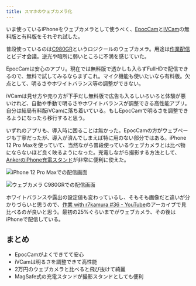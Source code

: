 ```yaml
---
title: スマホのウェブカメラ化
---
```

いま使っているiPhoneをウェブカメラとして使うべく、[EpocCam](https://www.elgato.com/ja/epoccam)と[iVCam](https://www.e2esoft.com/ivcam/)の無料版と有料版をそれぞれ試した。

普段使っているのは[C980GR](https://r7kamura.com/articles/2020-09-23-web-camera)というロジクールのウェブカメラ。用途は[作業配信](https://www.youtube.com/c/r7kamura)とビデオ会議。逆光や暗所に弱いところに不満を感じていた。

EpocCamは安心のアプリ。現在では無料版で透かしも入らずFullHDで配信できるので、無料で試してみるならまずこれ。マイク機能も使いたいなら有料版。欠点として、明るさやホワイトバランス等の調整ができない。

iVCamは見せ方や売り方が下手だし無料版で広告も入るしいろいろと体験が悪いけれど、自動や手動で明るさやホワイトバランスが調整できる高性能アプリ。自分は結局有料版iVCamに落ち着いている。もしEpocCamで明るさを調整できるようになったら移行すると思う。

いずれのアプリも、導入時に困ることは無かった。EpocCamの方がウェブページも丁寧だったが、導入が済んでしまえば特に用のない部分ではある。iPhone 12 Pro Maxを使っていて、当然ながら普段使っているウェブカメラとは比べ物にならないほど良く映るようになった。充電しながら撮影する方法として、[AnkerのiPhone充電スタンド](https://r7kamura.com/articles/2021-09-06-anker-iphone-stand)が非常に便利に使えた。

![](https://lh3.googleusercontent.com/docs/ADP-6oHvI77NY6w9UKA8CNOPMx2NENITG5CXfgjZV78pFpdYjFSGNbgAanhNLPjtgFLMzKNhDtd4mHLkjLaGL0UXtRLFvN7u1Av42T-ai86dkIAymxQOQKy6mVLJ9rsHsCwP6babSePgtltCO26BrAn80EV5H9L3GnGEbaKN9HN0zDntyZGzMpYqegvOflvTBpdITj1CdcawWss5lf8-d_cRfD2f6zBwKeZhCSIy406GUW2o1HhdXQpFQ6MlD0GFshfvwD3H1Yz7m12Yw2ovX4OUWr6iYREbfAT-flXjw6WywYDvNCFvqd6DdNxdjaIpQrFKvHST9UXVIx0cqtEL-u8My5JBDJX6tbVGW98Xah0EjH4azSSKqIsJ8ZgkyNfLCXI_dXmxkFBV7FEPdCfhSZtUusf1OEVQxuTxptyzLEavQG283w27acyQl17l_IwYfRI1rkBCJUwaZdGiPd4DZBq9KKZJiS8YDcuuvo1FtuZ74pYI5ngQGxRbS01ET3XXgIFnvakhPa4hHSrl3mQ2KAuqF1oyn1S_vn1uwpGQ_Wwv1HLNZG_JwnaaR197QbjwnpfsQ-LdIr-OmO6NT7c6htC7rKJ5pyC1JGI0f-Ud50x9dDwJuFEWBcXD2xAjPu-um7fVb8p8kcBz02524BZBdf-tjzLPh0-aWy2YavkAjYEXIosmDyGJ0c8PxlNJrJY1Wd0A6-PDkt5tVOjMk0FpUQhdieyOkn6Jd8ZxLWjEbjteZ_afG93fDU9lfbKZy1wCGrt1RDs0GBBkIvA5tf-fkBb5gI7zqZrjtmEcyzSIIpyvxzvH9-dCGlajGwHMAhGDTByklAFg4xCzrfOgmaoqprRY_NJQ3z0N4wrekfwyYRtB_uAHBuPnL5pK6WbP8ZDbx4gqQ2v1L07m2YQ-oilotZjxajk02SlTcphKJR7xVrO7Hyv2ck9AQ9VuIc51hGZs6mGGTUFmwtWUPMEv05JjQZih3eZ6wo1bLkBXqmxG8QG0DIdTLz156X8en5wEeuq4z1KSra1RPTjQuX9aAnh21cCXk5neKMhDj2tzgZ-vF43jH0BOif6uTM2sUheJTJhmORYQKxjaSBT_cs8Bj29ipE74tssVXAX2ufA2R-lqeDHTdG4PHYF7zwxL2BZhlc1BfAibDuB6qA6ny3onpMaNsc2qmaszu7km23fTu6tlv8r3puQiVfHibGXoADElVjc_3AGuvQafAg6Zz1RTKvdx2LAb2hGqNkvcymJKv6JQpaSQkJkTjPdX "iPhone 12 Pro Maxでの配信画面")

![](https://lh3.googleusercontent.com/docs/ADP-6oE9vty307s4EZCoe9-ixLCNolo2TJnFM0RdKnHmwncnSN8HAzesrYOfxsM4Q1SLupc515baCWIMCI9ctNOuM9tOtjZ820aowkA_oNwdgvW4FoFQq08EpHUajQGHNMFiRmgm0abg83qcYWlKgLlzHvU-9STpbfK_hL_5esf8BoSUK2oMelXN_yMKlgIV6MqfrH03UHW3wsFe0V5rEBqrC9qmypcs-ZMAl-vzallbRYuOWdBFEzRarQTkolQtbKZXsEPklZdJeX4yXIRONPqzvRLtu3oK_9KYWtTkzwTcctyZsA8O-65Timn3dCstwyMRGlH77KfAa0jwgdJgd8DwqDNu1X27zVog27aCMU7TYp6tRcZKZYLyFOmct90-74lT2SBcfc-UkxCYMi2O984jYjDlGWcgAXBJDBOdpuXywwMk2eDVT4crkocon8bL3Fv3kema7bQlOZkw-IChclQuPglNptcTC2NNvNl18Us9D9fJwkseOACDbmr4qXst-1WYrzdoS7cJCnSPSAOimmgdW0ZD57jHU8S6xABlxrNyvIz1Q6rP7z5fK0H8NtE_00gIaX0ygNIpp4EVKG4IxtULT3jKxHCbmacI9QCI14mGteH-mUnBkoblsQHQKy0_MgRaR_krBav1OZnvOgAC9h4KDoqqTlvaCM04zDlI6hm5XAOMKb6uo0QhF4lJIDa2oDIPTIbtSkwFxD6k6FwjQPF_4r5MKyAc3oc_RLsQlL6ks-YlGzSYXOOrYhd6WNE4-YBb9BuBRnMTW0kQqRq3JhDAZSAL8JL9YQS34TPvnHLxE-HalENAABGOl9xUoI0W8Id_EE-tl6R40CZ5YQr7Koeasl6NcpblvGM6gioOZGOEOAMAs81cRfKTFh1Jm_aVvRVKuDc0dkOND-N_ocSFtQj6cergUH5P8D8h1uxIzyaWKRhtCFCU3JojpqWuRQw9mIrycvIgn0AXoI-HlLG91SLc162vS9_0mwaWWFIdFefs9vVZjeHtje_0L7n-kwfh_QukRlLuqG4NN3gyjv591QGliRExuk_8YEvYNRVVUi7_yXIEn03UNXPaf7ju65ObCUKZmBHs8f2sQZPwFUIRpfJMM68906Em-H7-EEPnLHvA06tP9aXN8Avm8d-nM0HYxck3WQb1gUnWsbTMVXYqxWTplFAzgc4ldm4ygaVarG1Yv-NvNmWmV0bRdBKAe0spMhjCpsfR7mgy0W_mrauoz0UXrQWWVd30FAq8ROCS3R0pR0k7Lf4o "ウェブカメラ C980GRでの配信画面")

ホワイトバランスや露出の設定値も変わっているし、そもそも画像だと違いが分かりづらいと思うので、[作業 with r7kamura #36 - YouTube](https://www.youtube.com/watch?v=Nmf0NRTqbyw)のアーカイブで見比べるのが良いと思う。最初の25%ぐらいまでがウェブカメラ、その後はiPhoneで配信している。

まとめ
---

*   EpocCamがよくできてて安心
*   iVCamは明るさを調整できて高性能
*   2万円のウェブカメラと比べると飛び抜けて綺麗
*   MagSafe式の充電スタンドが撮影スタンドとしても便利
